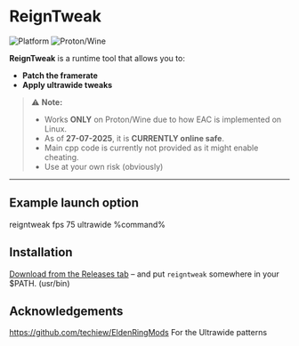 #  ReignTweak 

![Platform](https://img.shields.io/badge/platform-Linux%20(Only)-blue?style=for-the-badge)
![Proton/Wine](https://img.shields.io/badge/compatibility-Proton%2FWine-purple?style=for-the-badge)

 **ReignTweak** is a runtime tool that allows you to:
-  **Patch the framerate**
-  **Apply ultrawide tweaks**

> ⚠️ **Note:**  
> - Works **ONLY** on Proton/Wine due to how EAC is implemented on Linux.  
> - As of **27-07-2025**, it is **CURRENTLY online safe**. 
> - Main cpp code is currently not provided as it might enable cheating.
> - Use at your own risk (obviously)

---


##  Example launch option

reigntweak fps 75 ultrawide %command%

## Installation
[Download from the Releases tab](https://github.com/Minksh/ReignTweak/releases/tag/Release) – and put `reigntweak` somewhere in your $PATH.
(usr/bin)

## Acknowledgements

https://github.com/techiew/EldenRingMods For the Ultrawide patterns
